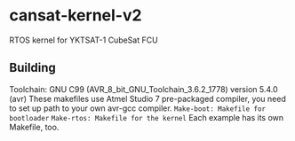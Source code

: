 # cansat-kernel-v2
RTOS kernel for YKTSAT-1 CubeSat FCU
## Building
Toolchain: GNU C99 (AVR_8_bit_GNU_Toolchain_3.6.2_1778) version 5.4.0 (avr)
These makefiles use Atmel Studio 7 pre-packaged compiler, you need to set up path to your own avr-gcc compiler.
`Make-boot: Makefile for bootloader`
`Make-rtos: Makefile for the kernel`
Each example has its own Makefile, too.
